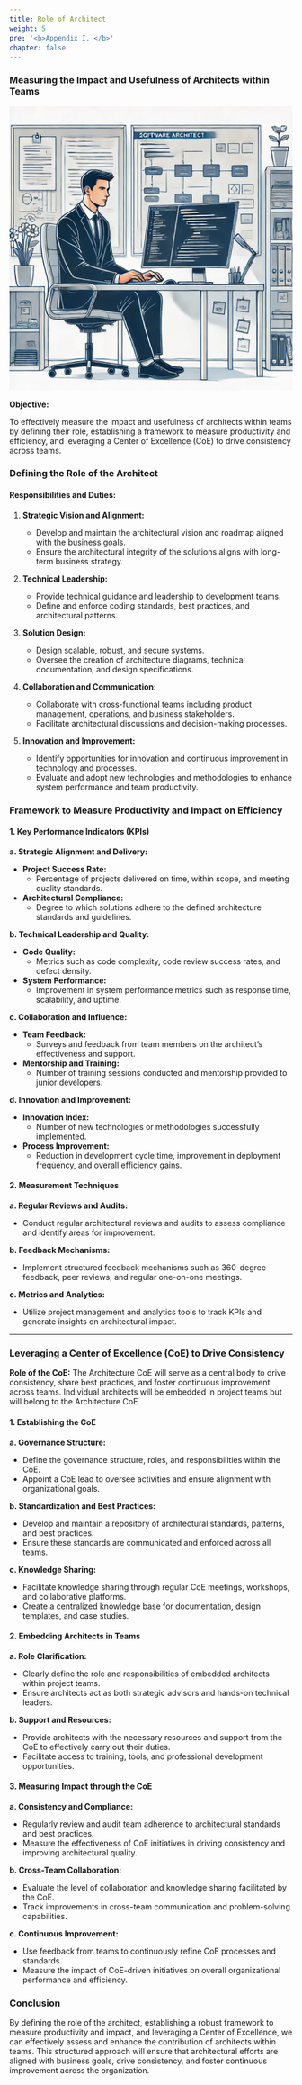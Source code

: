```yaml
---
title: Role of Architect
weight: 5
pre: '<b>Appendix I. </b>'
chapter: false
---
```


### Measuring the Impact and Usefulness of Architects within Teams

![Architect](images/architect.png)

**Objective:**

To effectively measure the impact and usefulness of architects within teams by defining their role, establishing a framework to measure productivity and efficiency, and leveraging a Center of Excellence (CoE) to drive consistency across teams.

### Defining the Role of the Architect

#### Responsibilities and Duties:
1. **Strategic Vision and Alignment:**
   - Develop and maintain the architectural vision and roadmap aligned with the business goals.
   - Ensure the architectural integrity of the solutions aligns with long-term business strategy.

2. **Technical Leadership:**
   - Provide technical guidance and leadership to development teams.
   - Define and enforce coding standards, best practices, and architectural patterns.

3. **Solution Design:**
   - Design scalable, robust, and secure systems.
   - Oversee the creation of architecture diagrams, technical documentation, and design specifications.

4. **Collaboration and Communication:**
   - Collaborate with cross-functional teams including product management, operations, and business stakeholders.
   - Facilitate architectural discussions and decision-making processes.

5. **Innovation and Improvement:**
   - Identify opportunities for innovation and continuous improvement in technology and processes.
   - Evaluate and adopt new technologies and methodologies to enhance system performance and team productivity.

### Framework to Measure Productivity and Impact on Efficiency

#### 1. Key Performance Indicators (KPIs)

**a. Strategic Alignment and Delivery:**
- **Project Success Rate:**
  - Percentage of projects delivered on time, within scope, and meeting quality standards.
- **Architectural Compliance:**
  - Degree to which solutions adhere to the defined architecture standards and guidelines.

**b. Technical Leadership and Quality:**
- **Code Quality:**
  - Metrics such as code complexity, code review success rates, and defect density.
- **System Performance:**
  - Improvement in system performance metrics such as response time, scalability, and uptime.

**c. Collaboration and Influence:**
- **Team Feedback:**
  - Surveys and feedback from team members on the architect’s effectiveness and support.
- **Mentorship and Training:**
  - Number of training sessions conducted and mentorship provided to junior developers.

**d. Innovation and Improvement:**
- **Innovation Index:**
  - Number of new technologies or methodologies successfully implemented.
- **Process Improvement:**
  - Reduction in development cycle time, improvement in deployment frequency, and overall efficiency gains.

#### 2. Measurement Techniques

**a. Regular Reviews and Audits:**
- Conduct regular architectural reviews and audits to assess compliance and identify areas for improvement.

**b. Feedback Mechanisms:**
- Implement structured feedback mechanisms such as 360-degree feedback, peer reviews, and regular one-on-one meetings.

**c. Metrics and Analytics:**
- Utilize project management and analytics tools to track KPIs and generate insights on architectural impact.

--- 

### Leveraging a Center of Excellence (CoE) to Drive Consistency

**Role of the CoE:**
The Architecture CoE will serve as a central body to drive consistency, share best practices, and foster continuous improvement across teams. Individual architects will be embedded in project teams but will belong to the Architecture CoE.

#### 1. Establishing the CoE

**a. Governance Structure:**
- Define the governance structure, roles, and responsibilities within the CoE.
- Appoint a CoE lead to oversee activities and ensure alignment with organizational goals.

**b. Standardization and Best Practices:**
- Develop and maintain a repository of architectural standards, patterns, and best practices.
- Ensure these standards are communicated and enforced across all teams.

**c. Knowledge Sharing:**
- Facilitate knowledge sharing through regular CoE meetings, workshops, and collaborative platforms.
- Create a centralized knowledge base for documentation, design templates, and case studies.

#### 2. Embedding Architects in Teams

**a. Role Clarification:**
- Clearly define the role and responsibilities of embedded architects within project teams.
- Ensure architects act as both strategic advisors and hands-on technical leaders.

**b. Support and Resources:**
- Provide architects with the necessary resources and support from the CoE to effectively carry out their duties.
- Facilitate access to training, tools, and professional development opportunities.

#### 3. Measuring Impact through the CoE

**a. Consistency and Compliance:**
- Regularly review and audit team adherence to architectural standards and best practices.
- Measure the effectiveness of CoE initiatives in driving consistency and improving architectural quality.

**b. Cross-Team Collaboration:**
- Evaluate the level of collaboration and knowledge sharing facilitated by the CoE.
- Track improvements in cross-team communication and problem-solving capabilities.

**c. Continuous Improvement:**
- Use feedback from teams to continuously refine CoE processes and standards.
- Measure the impact of CoE-driven initiatives on overall organizational performance and efficiency.

### Conclusion

By defining the role of the architect, establishing a robust framework to measure productivity and impact, and leveraging a Center of Excellence, we can effectively assess and enhance the contribution of architects within teams. This structured approach will ensure that architectural efforts are aligned with business goals, drive consistency, and foster continuous improvement across the organization.

